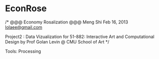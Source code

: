 EconRose
========

/*  @@@ Economy Rosalization @@@
Meng Shi Feb 16, 2013  lolaee@gmail.com   

Project2 : Data Vizualization 
for 51-882: Interactive Art and Computational Design
by Prof Golan Levin @ CMU School of Art  */

Tools: Processing
